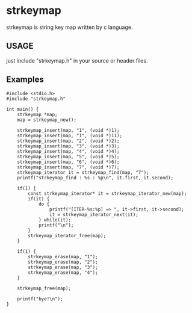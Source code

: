 # strkeymap
strkeymap is string key map written by c language.

## USAGE

just include "strkeymap.h" in your source or header files.

## Examples

	#include <stdio.h>
	#include "strkeymap.h"                                                                                            
					 
	int main() {
		strkeymap *map;
		map = strkeymap_new();
	 
		strkeymap_insert(map, "1", (void *)1);
		strkeymap_insert(map, "1", (void *)11);
		strkeymap_insert(map, "2", (void *)2);
		strkeymap_insert(map, "3", (void *)3);
		strkeymap_insert(map, "4", (void *)4);
		strkeymap_insert(map, "5", (void *)5);
		strkeymap_insert(map, "6", (void *)6);
		strkeymap_insert(map, "7", (void *)7);
		strkeymap_iterator it = strkeymap_find(map, "7");
		printf("strkeymap_find : %s : %p\n", it.first, it.second);
	 
		if(1) {
			const strkeymap_iterator* it = strkeymap_iterator_new(map);
			if(it) {
				do {
					printf("[ITER-%s:%p] => ", it->first, it->second);
					it = strkeymap_iterator_next(it);
				} while(it);
				printf("\n");
			}
			strkeymap_iterator_free(map);
		}
	 
		if(1) {
			strkeymap_erase(map, "1");
			strkeymap_erase(map, "2");
			strkeymap_erase(map, "3");
			strkeymap_erase(map, "4");
		}
	 
		strkeymap_free(map);
	 
		printf("bye!\n");
	}

